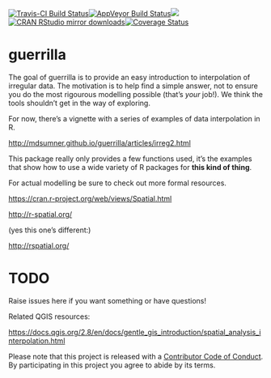 
<!-- README.md is generated from README.Rmd. Please edit that file -->

[![Travis-CI Build
Status](https://travis-ci.org/mdsumner/guerrilla.svg?branch=master)](https://travis-ci.org/mdsumner/guerrilla)[![AppVeyor
Build
Status](https://ci.appveyor.com/api/projects/status/github/mdsumner/guerrilla?branch=master&svg=true)](https://ci.appveyor.com/project/mdsumner/guerrilla)[![](http://www.r-pkg.org/badges/version/guerrilla)](http://www.r-pkg.org/pkg/guerrilla)[![CRAN
RStudio mirror
downloads](http://cranlogs.r-pkg.org/badges/guerrilla)](http://www.r-pkg.org/pkg/guerrilla)[![Coverage
Status](https://img.shields.io/codecov/c/github/mdsumner/guerrilla/master.svg)](https://codecov.io/github/mdsumner/guerrilla?branch=master)

# guerrilla

The goal of guerrilla is to provide an easy introduction to
interpolation of irregular data. The motivation is to help find a simple
answer, not to ensure you do the most rigourous modelling possible
(that’s *your* job\!). We think the tools shouldn’t get in the way of
exploring.

For now, there’s a vignette with a series of examples of data
interpolation in R.

<http://mdsumner.github.io/guerrilla/articles/irreg2.html>

This package really only provides a few functions used, it’s the
examples that show how to use a wide variety of R packages for **this
kind of thing**.

For actual modelling be sure to check out more formal resources.

<https://cran.r-project.org/web/views/Spatial.html>

<http://r-spatial.org/>

(yes this one’s different:)

<http://rspatial.org/>

# TODO

Raise issues here if you want something or have questions\!

Related QGIS
resources:

<https://docs.qgis.org/2.8/en/docs/gentle_gis_introduction/spatial_analysis_interpolation.html>

Please note that this project is released with a [Contributor Code of
Conduct](CONDUCT.md). By participating in this project you agree to
abide by its terms.
